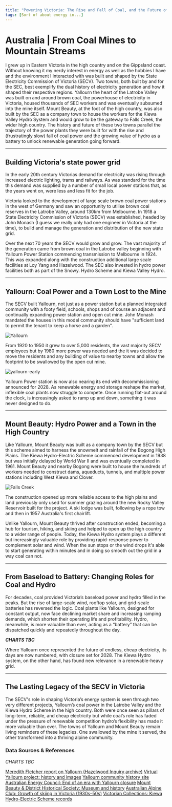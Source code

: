 ```yaml
---
title: "Powering Victoria: The Rise and Fall of Coal, and the Future of Hydro"
tags: [Sort of about energy in...]
---
```


# Australia | From Coal Mines to Mountain Streams

I grew up in Eastern Victoria in the high country and on the Gippsland coast. Without knowing it my nerdy interest in energy as well as the hobbies I have and the environment I interacted with was built and shaped by the State Electricity Commission of Victoria (SECV).  Two towns, both built by and for the SEC, best exemplify the dual history of electricity generation and how it shaped their respective regions. 
Yallourn the heart of the Latrobe Valley was built on and around brown coal, the powerhouse of electricity in Victoria, housed thousands of SEC workers and was eventually subsumed into the mine itself. 
Mount Beauty, at the foot of the high country, was also built by the SEC as a company town to house the workers for the Kiewa Valley Hydro System and would grow to be the gateway to Falls Creek, the wider high country. 
The history and future of these two towns parallel the trajectory of the power plants they were built for with the rise and (frustratingly slow) fall of coal power and the growing value of hydro as a battery to unlock renewable generation going forward.

---

## Building Victoria's state power grid


In the early 20th century Victorias demand for electricity was rising through increased electric lighting, trams and railways. As was standard for the time this demand was supplied by a number of small local power stations that, as the years went on, were less and less fit for the job. 

Victoria looked to the development of large scale brown coal power stations in the west of Germany and saw an opportunity to utilise brown coal reserves in the Latrobe Valley, around 130km from Melbourne. In 1918 a State Electricity Commission of Victoria (SECV) was established, headed by John Monash (I guess we really only had one engineer in Victoria at the time), to build and manage the generation and distribution of the new state grid. 

Over the next 70 years the SECV would grow and grow. The vast majority of the generation came from brown coal in the Latrobe valley beginning with Yallourn Power Station commencing transmission to Melbourne in 1924. This was expanded along with the construction additional large scale facilities at Loy Yang and Hazelwood. The SEC also invested in hydro power facilities both as part of the Snowy. Hydro Scheme and Kiewa Valley Hydro.  

---

## Yallourn: Coal Power and a Town Lost to the Mine

The SECV built Yallourn, not just as a power station but a planned integrated community with a footy field, schools, shops and of course an adjacent and continually expanding power station and open cut mine. John Monash mandated the houses in this model community should have "sufficient land to permit the tenant to keep a horse and a garden". 

![Yallourn](https://github.com/user-attachments/assets/8577965e-09c4-46bd-a51c-53d496c9840d)

From 1920 to 1950 it grew to over 5,000 residents, the vast majority SECV employees but by 1980 more power was needed and the it was decided to move the residents and any building of value to nearby towns and allow the footprint to be swallowed by the open cut mine. 

![yallourn-early](https://github.com/user-attachments/assets/a1ed9531-5c34-4edc-931a-6532d81f83f5)


Yallourn Power station is now also nearing its end with decommissioning announced for 2028. As renewable energy and storage reshape the market, inflexible coal plants now struggle to compete. Once running flat-out around the clock, is increasingly asked to ramp up and down, something it was never designed to do. 

---

## Mount Beauty: Hydro Power and a Town in the High Country

Like Yallourn, Mount Beauty was built as a company town by the SECV but this scheme aimed to harness the snowmelt and rainfall of the Bogong High Plains. The Kiewa Hydro-Electric Scheme commenced development in 1938 but was initially delayed by World War II and was eventually completed in 1961. Mount Beauty and nearby Bogong were built to house the hundreds of workers needed to construct dams, aqueducts, tunnels, and multiple power stations including West Kiewa and Clover. 

![Falls Creek](https://github.com/user-attachments/assets/b992a372-6543-40bc-9569-ecf5f17b9d19)


The construction opened up more reliable access to the high plains and land previously only used for summer grazing around the new Rocky Valley Reservoir built for the project. A ski lodge was built, following by a rope tow and then in 1957 Australia's first chairlift. 

Unlike Yallourn, Mount Beauty thrived after construction ended, becoming a hub for tourism, hiking, and skiing and helped to open up the high country to a wider range of people. Today, the Kiewa Hydro system plays a different but increasingly valuable role by providing rapid-response power to complement solar and wind. When the sun stops or the wind drops it's able to start generating within minutes and in doing so smooth out the grid in a way coal can not.

---

## From Baseload to Battery: Changing Roles for Coal and Hydro

For decades, coal provided Victoria’s baseload power and hydro filled in the peaks. But the rise of large-scale wind, rooftop solar, and grid-scale batteries has reversed the logic. Coal plants like Yallourn, designed for constant output, now face declining market share and increasing ramping demands, which shorten their operating life and profitability. Hydro, meanwhile, is more valuable than ever, acting as a “battery” that can be dispatched quickly and repeatedly throughout the day.

***CHARTS TBC***

Where Yallourn once represented the future of endless, cheap electricity, its days are now numbered, with closure set for 2028. The Kiewa Hydro system, on the other hand, has found new relevance in a renewable-heavy grid.

--- 

## The Lasting Legacy of the SECV in Victoria

The SECV's role in shaping Victoria’s energy system is seen through two very different projects, Yallourn’s coal power in the Latrobe Valley and the Kiewa Hydro Scheme in the high country. Both were once seen as pillars of long-term, reliable, and cheap electricity  but while coal’s role has faded under the pressure of renewable competition hydro’s flexibility has made it more valuable than ever. The towns of Yallourn and Mount Beauty remain living reminders of these legacies. One swallowed by the mine it served, the other transformed into a thriving alpine community.

### Data Sources & References

*CHARTS TBC*

[Meredith Fletcher report on Yallourn (Hazelwood Inquiry archive)](http://hazelwoodinquiry.archive.vic.gov.au/wp-content/uploads/2015/12/Report-of-Meredith-Fletcher-28.10.15-EXP.0010.002.0001.pdf)
[Virtual Yallourn project: history and images](https://wpress.virtualyallourn.com/about)
[Yallourn community history site](https://www.yallourn.org/yallourn-history/)
[Australian Energy Council: End of an era with Yallourn closure](https://www.energycouncil.com.au/analysis/end-of-era-with-yallourn-closure/)
[Mount Beauty & District Historical Society: Museum and history](https://www.visitmountbeauty.com.au/places-to-go/civic-spaces/museum-and-history/)
[Australian Alpine Club: Growth of skiing in Victoria (1930s–50s)](https://australianalpineclub.com/heritage/78-part-7-growth-of-skiing-in-victoria-late-30-s-to-mid-50-s.html?start=3)
[Victorian Collections: Kiewa Hydro-Electric Scheme records](https://victoriancollections.net.au/items/5a4c680a21ea67012002b994) 
